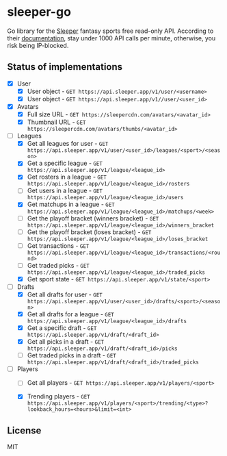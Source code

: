 # sleeper-go
Go library for the [Sleeper](https://sleeper.com/) fantasy sports free read-only API. According to their [documentation](https://docs.sleeper.com), stay under 1000 API calls per minute, otherwise, you risk being IP-blocked.


## Status of implementations

* [x] User
    * [x] User object - `GET https://api.sleeper.app/v1/user/<username>`
    * [x] User object - `GET https://api.sleeper.app/v1//user/<user_id>`
* [x] Avatars
    * [x] Full size URL - `GET https://sleepercdn.com/avatars/<avatar_id>`
    * [x] Thumbnail URL - `GET https://sleepercdn.com/avatars/thumbs/<avatar_id>`
* [ ] Leagues
    * [x] Get all leagues for user - `GET https://api.sleeper.app/v1/user/<user_id>/leagues/<sport>/<season>`
    * [x] Get a specific league - `GET https://api.sleeper.app/v1/league/<league_id>`
    * [x] Get rosters in a league - `GET https://api.sleeper.app/v1/league/<league_id>/rosters`
    * [ ] Get users in a league - `GET https://api.sleeper.app/v1/league/<league_id>/users`
    * [x] Get matchups in a league - `GET https://api.sleeper.app/v1/league/<league_id>/matchups/<week>`
    * [ ] Get the playoff bracket (winners bracket) - `GET https://api.sleeper.app/v1/league/<league_id>/winners_bracket`
    * [ ] Get the playoff bracket (loses bracket) - `GET https://api.sleeper.app/v1/league/<league_id>/loses_bracket`
    * [ ] Get transactions - `GET https://api.sleeper.app/v1/league/<league_id>/transactions/<round>`
    * [ ] Get traded picks - `GET https://api.sleeper.app/v1/league/<league_id>/traded_picks`
    * [x] Get sport state - `GET https://api.sleeper.app/v1/state/<sport>`
* [ ] Drafts
    * [x] Get all drafts for user - `GET https://api.sleeper.app/v1/user/<user_id>/drafts/<sport>/<season>`
    * [x] Get all drafts for a league - `GET https://api.sleeper.app/v1/league/<league_id>/drafts`
    * [x] Get a specific draft - `GET https://api.sleeper.app/v1/draft/<draft_id>`
    * [x] Get all picks in a draft - `GET https://api.sleeper.app/v1/draft/<draft_id>/picks`
    * [ ] Get traded picks in a draft - `GET https://api.sleeper.app/v1/draft/<draft_id>/traded_picks`
* [ ] Players
    * [ ] Get all players - `GET https://api.sleeper.app/v1/players/<sport>`
    * [x] Trending players - `GET https://api.sleeper.app/v1/players/<sport>/trending/<type>?lookback_hours=<hours>&limit=<int>`


## License

MIT
